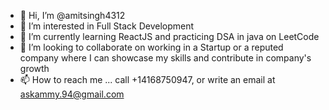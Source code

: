 - 👋 Hi, I’m @amitsingh4312
- 👀 I’m interested in Full Stack Development
- 🌱 I’m currently learning ReactJS and practicing DSA in java on LeetCode
- 💞️ I’m looking to collaborate on working in a Startup or a reputed company where I can showcase my skills and contribute in company's growth
- 📫 How to reach me ... call +14168750947, or write an email at askammy.94@gmail.com


